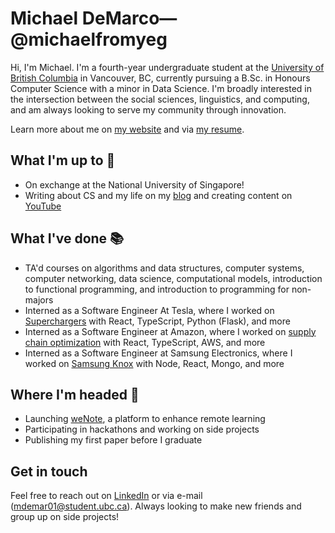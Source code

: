 # Michael DeMarco—@michaelfromyeg

Hi, I'm Michael. I'm a fourth-year undergraduate student at the [University of British Columbia](https://ubc.ca) in Vancouver, BC, currently pursuing a B.Sc. in Honours Computer Science with a minor in Data Science. I'm broadly interested in the intersection between the social sciences, linguistics, and computing, and am always looking to serve my community through innovation.

Learn more about me on [my website](https://michaeldemar.co) and via [my resume](https://resume.michaeldemar.co).

## What I'm up to 🧰

- On exchange at the National University of Singapore!
- Writing about CS and my life on my [blog](https://michaeldemar.co/blog) and creating content on [YouTube](https://www.youtube.com/channel/UCohoNm6NqDAetXX6MiaV_RQ)

## What I've done 📚

- TA'd courses on algorithms and data structures, computer systems, computer networking, data science, computational models, introduction to functional programming, and introduction to programming for non-majors
- Interned as a Software Engineer At Tesla, where I worked on [Superchargers](https://www.tesla.com/supercharger) with React, TypeScript, Python (Flask), and more
- Interned as a Software Engineer at Amazon, where I worked on [supply chain optimization](https://www.amazon.jobs/en/teams/scot) with React, TypeScript, AWS, and more
- Interned as a Software Engineer at Samsung Electronics, where I worked on [Samsung Knox](https://samsungknox.com/) with Node, React, Mongo, and more

## Where I'm headed 🚂

- Launching [weNote](https://wenote.ca), a platform to enhance remote learning
- Participating in hackathons and working on side projects
- Publishing my first paper before I graduate

## Get in touch

Feel free to reach out on [LinkedIn](https://linkedin.com/in/michaelfromyeg/) or via e-mail (mdemar01@student.ubc.ca). Always looking to make new friends and group up on side projects!
